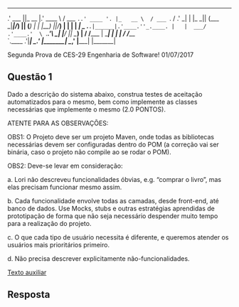 
   ______  ________   ______          _____    ______    _______    _____   
 .' ___  ||_   __  |.' ____ \        / ___ `..' ____ '. |_   __ \  / ___ `. 
/ .'   \_|  | |_ \_|| (___ \_|______|_/___) || (____) |   | |__) ||_/___) | 
| |         |  _| _  _.____`.|______|.'____.''_.____. |   |  ___/  .'____.' 
\ `.___.'\ _| |__/ || \____) |      / /_____ | \____| |  _| |_    / /_____  
 `.____ .'|________| \______.'      |_______| \______,' |_____|   |_______| 
                                                                            
Segunda Prova de CES-29 Engenharia de Software!
01/07/2017

## Questão 1

Dado a descrição do sistema abaixo, construa testes de aceitação automatizados para o mesmo, bem como implemente as classes necessárias que implemente o mesmo (2.0 PONTOS). 

ATENTE PARA AS OBSERVAÇÕES:

OBS1: O Projeto deve ser um projeto Maven, onde todas as bibliotecas necessárias devem ser configuradas dentro do POM (a correção vai ser binária, caso o projeto não compile ao se rodar o POM).

OBS2: Deve-se levar em consideração:

a.	Lori não descreveu funcionalidades óbvias, e.g. “comprar o livro”, mas elas precisam funcionar mesmo assim.

b.	Cada funcionalidade envolve todas as camadas, desde front-end, até banco de dados. Use Mocks, stubs e outras estratégias aprendidas de prototipação de forma que não seja necessário despender muito tempo para a realização do projeto.

c.	O que cada tipo de usuário necessita é diferente, e queremos atender os usuários mais prioritários primeiro.

d.	Não precisa descrever explicitamente não-funcionalidades.

[Texto auxiliar](TEXTO.md)

## Resposta
